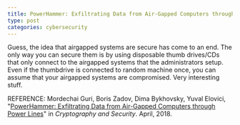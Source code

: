```yaml
---
title: PowerHammer: Exfiltrating Data from Air-Gapped Computers through Power Lines
type: post
categories: cybersecurity
---
```


Guess, the idea that airgapped systems are secure has come to an end. The only way you can secure them is by using disposable thumb drives/CDs that only connect to the airgapped systems that the administrators setup. Even if the thumbdrive is connected to random machine once, you can assume that your airgapped systems are compromised. Very interesting stuff.

REFERENCE:
Mordechai Guri, Boris Zadov, Dima Bykhovsky, Yuval Elovici, "[PowerHammer: Exfiltrating Data from Air-Gapped Computers through Power Lines](https://arxiv.org/pdf/1804.04014.pdf)" in *Cryptography and Security*. April, 2018.
